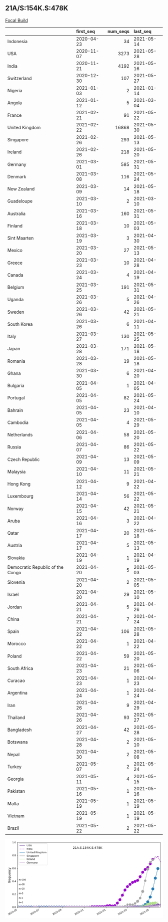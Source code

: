 

## 21A/S:154K.S:478K
[Focal Build](https://nextstrain.org/groups/neherlab/ncov/21A.S.154K.S.478K)

|                                  | first_seq   |   num_seqs | last_seq   |
|:---------------------------------|:------------|-----------:|:-----------|
| Indonesia                        | 2020-04-23  |         34 | 2021-05-14 |
| USA                              | 2020-11-07  |       3273 | 2021-05-28 |
| India                            | 2020-11-21  |       4192 | 2021-05-16 |
| Switzerland                      | 2020-12-30  |        107 | 2021-05-27 |
| Nigeria                          | 2021-01-03  |          2 | 2021-01-14 |
| Angola                           | 2021-01-12  |          5 | 2021-03-04 |
| France                           | 2021-02-21  |         91 | 2021-05-22 |
| United Kingdom                   | 2021-02-22  |      16868 | 2021-05-30 |
| Singapore                        | 2021-02-26  |        293 | 2021-05-13 |
| Ireland                          | 2021-02-26  |        218 | 2021-05-20 |
| Germany                          | 2021-03-01  |        585 | 2021-05-31 |
| Denmark                          | 2021-03-08  |        116 | 2021-05-24 |
| New Zealand                      | 2021-03-09  |         14 | 2021-05-18 |
| Guadeloupe                       | 2021-03-10  |          2 | 2021-03-10 |
| Australia                        | 2021-03-16  |        160 | 2021-05-31 |
| Finland                          | 2021-03-18  |         10 | 2021-05-03 |
| Sint Maarten                     | 2021-03-19  |          3 | 2021-04-30 |
| Mexico                           | 2021-03-20  |         27 | 2021-05-13 |
| Greece                           | 2021-03-23  |         10 | 2021-04-28 |
| Canada                           | 2021-03-24  |          4 | 2021-04-19 |
| Belgium                          | 2021-03-25  |        191 | 2021-05-31 |
| Uganda                           | 2021-03-26  |          5 | 2021-04-26 |
| Sweden                           | 2021-03-26  |         42 | 2021-05-21 |
| South Korea                      | 2021-03-26  |          6 | 2021-04-11 |
| Italy                            | 2021-03-27  |        130 | 2021-05-25 |
| Japan                            | 2021-03-28  |        171 | 2021-05-18 |
| Romania                          | 2021-03-28  |         19 | 2021-05-18 |
| Ghana                            | 2021-03-30  |          6 | 2021-04-20 |
| Bulgaria                         | 2021-04-05  |          1 | 2021-04-05 |
| Portugal                         | 2021-04-05  |         82 | 2021-05-24 |
| Bahrain                          | 2021-04-05  |         23 | 2021-04-10 |
| Cambodia                         | 2021-04-05  |          4 | 2021-05-29 |
| Netherlands                      | 2021-04-06  |         58 | 2021-05-20 |
| Russia                           | 2021-04-07  |         86 | 2021-05-22 |
| Czech Republic                   | 2021-04-09  |         13 | 2021-05-09 |
| Malaysia                         | 2021-04-10  |         11 | 2021-05-21 |
| Hong Kong                        | 2021-04-12  |          9 | 2021-04-22 |
| Luxembourg                       | 2021-04-14  |         56 | 2021-05-22 |
| Norway                           | 2021-04-15  |         42 | 2021-05-21 |
| Aruba                            | 2021-04-16  |          3 | 2021-04-22 |
| Qatar                            | 2021-04-17  |         20 | 2021-05-18 |
| Austria                          | 2021-04-17  |          5 | 2021-05-13 |
| Slovakia                         | 2021-04-19  |          1 | 2021-04-19 |
| Democratic Republic of the Congo | 2021-04-20  |          5 | 2021-05-03 |
| Slovenia                         | 2021-04-20  |          2 | 2021-05-05 |
| Israel                           | 2021-04-20  |         29 | 2021-05-10 |
| Jordan                           | 2021-04-21  |          5 | 2021-04-26 |
| China                            | 2021-04-21  |          7 | 2021-04-24 |
| Spain                            | 2021-04-22  |        106 | 2021-05-28 |
| Morocco                          | 2021-04-22  |          1 | 2021-04-22 |
| Poland                           | 2021-04-22  |         59 | 2021-05-20 |
| South Africa                     | 2021-04-23  |         21 | 2021-05-06 |
| Curacao                          | 2021-04-23  |          1 | 2021-04-23 |
| Argentina                        | 2021-04-24  |          1 | 2021-04-24 |
| Iran                             | 2021-04-26  |          9 | 2021-04-29 |
| Thailand                         | 2021-04-26  |         93 | 2021-05-27 |
| Bangladesh                       | 2021-04-27  |         42 | 2021-05-28 |
| Botswana                         | 2021-04-28  |          2 | 2021-05-10 |
| Nepal                            | 2021-04-30  |          2 | 2021-05-08 |
| Turkey                           | 2021-05-07  |          2 | 2021-05-24 |
| Georgia                          | 2021-05-11  |          4 | 2021-05-15 |
| Pakistan                         | 2021-05-16  |          1 | 2021-05-16 |
| Malta                            | 2021-05-19  |          1 | 2021-05-19 |
| Vietnam                          | 2021-05-19  |          1 | 2021-05-19 |
| Brazil                           | 2021-05-22  |          2 | 2021-05-22 |

![Overall trends 21A.S.154K.S.478K](/overall_trends_figures/overall_trends_21A.S.154K.S.478K.png)